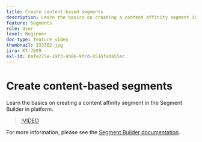 ```yaml
---
title: Create content-based segments
description: Learn the basics on creating a content affinity segment in the Segment Builder in platform.
feature: Segments
role: User
level: Beginner
doc-type: feature video
thumbnail: 333302.jpg
jira: KT-7889
exl-id: bafe275e-19f3-4b86-9fcd-0516fada55ec
---
```

# Create content-based segments

Learn the basics on creating a content affinity segment in the Segment Builder in platform.

>[!VIDEO](https://video.tv.adobe.com/v/333302/?quality=12&learn=on)

For more information, please see the [Segment Builder documentation](https://experienceleague.adobe.com/docs/experience-platform/segmentation/ui/segment-builder.html).